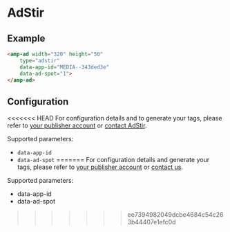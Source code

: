 <!---
Copyright 2015 The AMP HTML Authors. All Rights Reserved.

Licensed under the Apache License, Version 2.0 (the "License");
you may not use this file except in compliance with the License.
You may obtain a copy of the License at

      http://www.apache.org/licenses/LICENSE-2.0

Unless required by applicable law or agreed to in writing, software
distributed under the License is distributed on an "AS-IS" BASIS,
WITHOUT WARRANTIES OR CONDITIONS OF ANY KIND, either express or implied.
See the License for the specific language governing permissions and
limitations under the License.
-->

# AdStir

## Example

```html
<amp-ad width="320" height="50"
    type="adstir"
    data-app-id="MEDIA--343ded3e"
    data-ad-spot="1">
</amp-ad>
```

## Configuration

<<<<<<< HEAD
For configuration details and to generate your tags, please refer to [your publisher account](https://ad-stir.com/login) or [contact AdStir](https://ad-stir.com/contact).

Supported parameters:

- `data-app-id`
- `data-ad-spot`
=======
For configuration details and generate your tags, please refer to [your publisher account](https://ad-stir.com/login) or [contact us](https://ad-stir.com/contact).


Supported parameters:

- data-app-id
- data-ad-spot
>>>>>>> ee7394982049dcbe4684c54c263b44407e1efc0d

